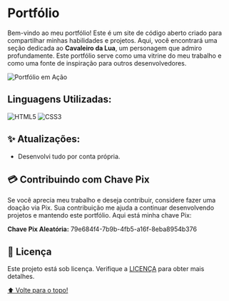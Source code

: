# Portfólio

Bem-vindo ao meu portfólio! Este é um site de código aberto criado para compartilhar minhas habilidades e projetos. Aqui, você encontrará uma seção dedicada ao **Cavaleiro da Lua**, um personagem que admiro profundamente. Este portfólio serve como uma vitrine do meu trabalho e como uma fonte de inspiração para outros desenvolvedores.

![Portfólio em Ação](ezgif.com-gif-maker.gif)

## Linguagens Utilizadas:
![HTML5](https://img.shields.io/badge/HTML5-E34F26?style=for-the-badge&logo=html5&logoColor=white)
![CSS3](https://img.shields.io/badge/CSS3-1572B6?style=for-the-badge&logo=css3&logoColor=white)

## ✨ Atualizações:

- Desenvolvi tudo por conta própria.

## 💳 Contribuindo com Chave Pix

Se você aprecia meu trabalho e deseja contribuir, considere fazer uma doação via Pix. Sua contribuição me ajuda a continuar desenvolvendo projetos e mantendo este portfólio. Aqui está minha chave Pix:

**Chave Pix Aleatória:** 79e684f4-7b9b-4fb5-a16f-8eba8954b376

## 📝 Licença

Este projeto está sob licença. Verifique a [LICENÇA](LICENSE) para obter mais detalhes.

[⬆️ Volte para o topo!](https://github.com/DentinhoJs/meu-portifolio)
